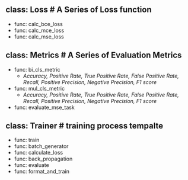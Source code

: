 
## class: Loss  # A Series of Loss function  
 - func: calc_bce_loss
 - func: calc_mce_loss
 - func: calc_mse_loss

## class: Metrics  # A Series of Evaluation Metrics  
 - func: bi_cls_metric 
   - *Accuracy, Positive Rate, True Positive Rate, False Positive Rate, Recall, Positive Precision, Negative Precision, F1 score*  
 - func: mul_cls_metric 
   - *Accuracy, Positive Rate, True Positive Rate, False Positive Rate, Recall, Positive Precision, Negative Precision, F1 score*  
 - func: evaluate_mse_task  


## class: Trainer  # training process tempalte
 - func: train  
 - func: batch_generator  
 - func: calculate_loss  
 - func: back_propagation  
 - func: evaluate  
 - func: format_and_train  
 
